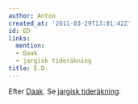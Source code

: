 ```yaml
---
author: Anton
created_at: '2011-03-29T13:01:42Z'
id: ED
links:
  mention:
  - Daak
  - jargisk tideräkning
title: E.D.
---
```


Efter [Daak]. Se [jargisk tideräkning].

  [Daak]: Daak
  [jargisk tideräkning]: jargisk_tideräkning
